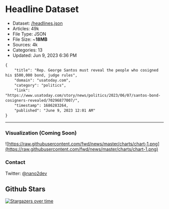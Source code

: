 # Headline Dataset

- Dataset: [/headlines.json](https://raw.githubusercontent.com/fwd/news/master/headlines.json) 
- Articles: 49k
- File Type: JSON
- File Size: ~**18MB**
- Sources: 4k
- Categories: 13
- Updated: Jun 9, 2023 6:36 PM

```
{
    "title": "Rep. George Santos must reveal the people who cosigned his $500,000 bond, judge rules",
    "domain": "usatoday.com",
    "category": "politics",
    "link": "https://www.usatoday.com/story/news/politics/2023/06/07/santos-bond-cosigners-revealed/70296877007/",
    "timestamp": 1686283264,
    "published": "June 9, 2023 12:01 AM"
}
```

---

### Visualization (Coming Soon)

![https://raw.githubusercontent.com/fwd/news/master/charts/chart-1.png](https://raw.githubusercontent.com/fwd/news/master/charts/chart-1.png)

### Contact 

Twitter: [@nano2dev](https://twitter.com/nano2dev)

## Github Stars

[![Stargazers over time](https://starchart.cc/fwd/news.svg)](https://starchart.cc/fwd/news)
